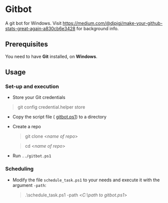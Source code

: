 # Gitbot
A git bot for Windows. Visit https://medium.com/@djpjgj/make-your-github-stats-great-again-a830cb6e3428 for background info.

## Prerequisites
You need to have **Git** installed, on **Windows**.

## Usage

### Set-up and execution

* Store your Git credentials
> git config credential.helper store

* Copy the script file ( [gitbot.ps1](https://github.com/perjo927/gitbot/blob/master/gitbot.ps1)) to a directory

* Create a repo
    > git clone <*name of repo*>

    > cd <*name of repo*>

* Run `../gitbot.ps1`

### Scheduling

* Modify the file `schedule_task.ps1` to your needs and execute it with the argument `-path`:
    > .\schedule_task.ps1 -path <*C:\path to gitbot.ps1*>
